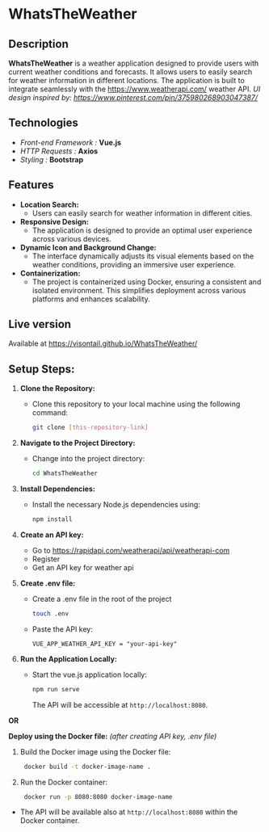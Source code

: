 # WhatsTheWeather

## Description
**WhatsTheWeather** is a weather application designed to provide users with current weather conditions and forecasts. It allows users to easily search for weather information in different locations. The application is built to integrate seamlessly with the https://www.weatherapi.com/ weather API.
*UI design inspired by: https://www.pinterest.com/pin/375980268903047387/*

## Technologies
- *Front-end Framework :* **Vue.js**
- *HTTP Requests :* **Axios**
- *Styling :* **Bootstrap**

## Features
- **Location Search:**
  - Users can easily search for weather information in different cities.
- **Responsive Design:**
  - The application is designed to provide an optimal user experience across various devices.
- **Dynamic Icon and Background Change:**
  - The interface dynamically adjusts its visual elements based on the weather conditions, providing an immersive user experience.
- **Containerization:**
  - The project is containerized using Docker, ensuring a consistent and isolated environment. This simplifies deployment across various platforms and enhances scalability.

## Live version

Available at https://visontail.github.io/WhatsTheWeather/

## Setup Steps:

1. **Clone the Repository:**
   - Clone this repository to your local machine using the following command:
     ```bash
     git clone [this-repository-link]
     ```

2. **Navigate to the Project Directory:**
   - Change into the project directory:
     ```bash
     cd WhatsTheWeather
     ```

3. **Install Dependencies:**
   - Install the necessary Node.js dependencies using:
     ```bash
     npm install
     ```
4. **Create an API key:**
   - Go to https://rapidapi.com/weatherapi/api/weatherapi-com
   - Register
   - Get an API key for weather api
5. **Create .env file:**
   - Create a .env file in the root of the project
     ```bash
     touch .env
     ```
   - Paste the API key:
     ```
     VUE_APP_WEATHER_API_KEY = "your-api-key"
     ```
6. **Run the Application Locally:**
   - Start the vue.js application locally:
     ```bash
     npm run serve
     ```
     The API will be accessible at `http://localhost:8080`.

**OR**

**Deploy using the Docker file:**
*(after creating API key, .env file)*

   1. Build the Docker image using the Docker file:
      ```bash
       docker build -t docker-image-name .
      ```
   2. Run the Docker container:
      ```bash
       docker run -p 8080:8080 docker-image-name
      ```
  - The API will be available also at `http://localhost:8080` within the Docker container.
